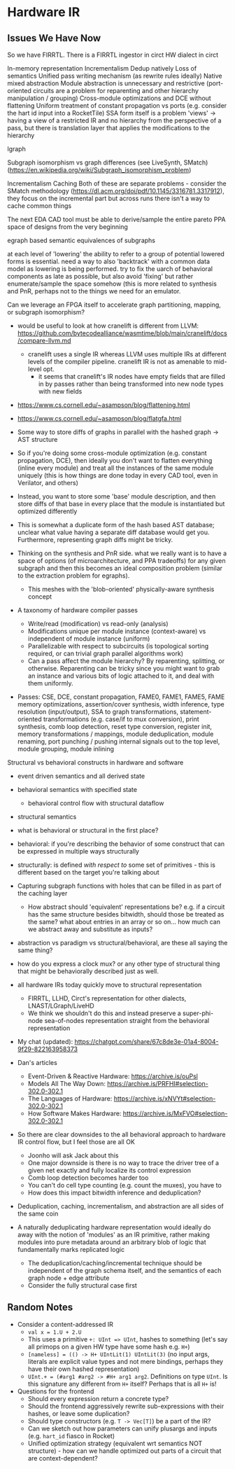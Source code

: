 # Hardware IR

## Issues We Have Now

So we have FIRRTL. There is a FIRRTL ingestor in circt
HW dialect in circt


In-memory representation
Incrementalism
Dedup natively
Loss of semantics
Unified pass writing mechanism (as rewrite rules ideally)
Native mixed abstraction
Module abstraction is unnecessary and restrictive (port-oriented circuits are a problem for reparenting and other hierarchy manipulation / grouping)
Cross-module optimizations and DCE without flattening
Uniform treatment of constant propagation vs ports (e.g. consider the hart id input into a RocketTile)
SSA form itself is a problem
'views' -> having a view of a restricted IR and no hierarchy from the perspective of a pass, but there is translation layer that applies the modifications to the hierarchy

lgraph

Subgraph isomorphism vs graph differences (see LiveSynth, SMatch) (https://en.wikipedia.org/wiki/Subgraph_isomorphism_problem)

Incrementalism
Caching
Both of these are separate problems - consider the SMatch methodology (https://dl.acm.org/doi/pdf/10.1145/3316781.3317912), they focus on the incremental part but across runs there isn't a way to cache common things

The next EDA CAD tool must be able to derive/sample the entire pareto PPA space of designs from the very beginning

egraph based semantic equivalences of subgraphs

at each level of 'lowering' the ability to refer to a group of potential lowered forms is essential. need a way to also 'backtrack' with a common data model as lowering is being performed. try to fix the uarch of behavioral components as late as possible, but also avoid 'fixing' but rather enumerate/sample the space somehow (this is more related to synthesis and PnR, perhaps not to the things we need for an emulator.

Can we leverage an FPGA itself to accelerate graph partitioning, mapping, or subgraph isomorphism?

- would be useful to look at how cranelift is different from LLVM: https://github.com/bytecodealliance/wasmtime/blob/main/cranelift/docs/compare-llvm.md
  - cranelift uses a single IR whereas LLVM uses multiple IRs at different levels of the compiler pipeline. cranelift IR is not as amenable to mid-level opt.
    - it seems that cranelift's IR nodes have empty fields that are filled in by passes rather than being transformed into new node types with new fields

- https://www.cs.cornell.edu/~asampson/blog/flattening.html
- https://www.cs.cornell.edu/~asampson/blog/flatgfa.html

- Some way to store diffs of graphs in parallel with the hashed graph -> AST structure
 - So if you're doing some cross-module optimization (e.g. constant propagation, DCE), then ideally you don't want to flatten everything (inline every module) and treat all the instances of the same module uniquely (this is how things are done today in every CAD tool, even in Verilator, and others)
 - Instead, you want to store some 'base' module description, and then store diffs of that base in every place that the module is instantiated but optimized differently
 - This is somewhat a duplicate form of the hash based AST database; unclear what value having a separate diff database would get you. Furthermore, representing graph diffs might be tricky.

- Thinking on the synthesis and PnR side. what we really want is to have a space of options (of microarchitecture, and PPA tradeoffs) for any given subgraph and then this becomes an ideal composition problem (similar to the extraction problem for egraphs).
  - This meshes with the 'blob-oriented' physically-aware synthesis concept

- A taxonomy of hardware compiler passes
  - Write/read (modification) vs read-only (analysis)
  - Modifications unique per module instance (context-aware) vs independent of module instance (uniform)
  - Parallelizable with respect to subcircuits (is topological sorting required, or can trivial graph parallel algorithms work)
  - Can a pass affect the module hierarchy? By reparenting, splitting, or otherwise. Reparenting can be tricky since you might want to grab an instance and various bits of logic attached to it, and deal with them uniformly.
- Passes: CSE, DCE, constant propagation, FAME0, FAME1, FAME5, FAME memory optimizations, assertion/cover synthesis, width inference, type resolution (input/output), SSA to graph transformations, statement-oriented transformations (e.g. case/if to mux conversion), print synthesis, comb loop detection, reset type conversion, register init, memory transformations / mappings, module deduplication, module renaming, port punching / pushing internal signals out to the top level, module grouping, module inlining

Structural vs behavioral constructs in hardware and software

- event driven semantics and all derived state
- behavioral semantics with specified state
  - behavioral control flow with structural dataflow
- structural semantics

- what is behavioral or structural in the first place?
- behavioral: if you're describing the behavior of some construct that can be expressed in multiple ways structurally
- structurally: is defined *with respect to* some set of primitives - this is different based on the target you're talking about

- Capturing subgraph functions with holes that can be filled in as part of the caching layer
  - How abstract should 'equivalent' representations be? e.g. if a circuit has the same structure besides bitwidth, should those be treated as the same? what about entries in an array or so on... how much can we abstract away and substitute as inputs?
- abstraction vs paradigm vs structural/behavioral, are these all saying the same thing?
- how do you express a clock mux? or any other type of structural thing that might be behaviorally described just as well.

- all hardware IRs today quickly move to structural representation
  - FIRRTL, LLHD, Circt's representation for other dialects, LNAST/LGraph/LiveHD
  - We think we shouldn't do this and instead preserve a super-phi-node sea-of-nodes representation straight from the behavioral representation
- My chat (updated): https://chatgpt.com/share/67c8de3e-01a4-8004-9f29-822163958373

- Dan's articles
  - Event-Driven & Reactive Hardware: https://archive.is/ouPsl
  - Models All The Way Down: https://archive.is/PRFHI#selection-302.0-302.1
  - The Languages of Hardware: https://archive.is/xNVYt#selection-302.0-302.1
  - How Software Makes Hardware: https://archive.is/MxFVO#selection-302.0-302.1

- So there are clear downsides to the all behavioral approach to hardware IR control flow, but I feel those are all OK
  - Joonho will ask Jack about this
  - One major downside is there is no way to trace the driver tree of a given net exactly and fully localize its control expression
  - Comb loop detection becomes harder too
  - You can't do cell type counting (e.g. count the muxes), you have to
  - How does this impact bitwidth inference and deduplication?

- Deduplication, caching, incrementalism, and abstraction are all sides of the same coin

- A naturally deduplicating hardware representation would ideally do away with the notion of 'modules' as an IR primitive, rather making modules into pure metadata around an arbitrary blob of logic that fundamentally marks replicated logic
  - The deduplication/caching/incremental technique should be independent of the graph schema itself, and the semantics of each graph node + edge attribute
  - Consider the fully structural case first

## Random Notes

- Consider a content-addressed IR
  - `val x = 1.U + 2.U`
  - This uses a primitive `+: UInt => UInt`, hashes to something (let's say all primops on a given HW type have some hash e.g. `H+`)
  - `[nameless] = (() -> H+ UIntLit(1) UIntLit(3)` (no input args, literals are explicit value types and not mere bindings, perhaps they have their own hashed representation)
  - `UInt.+ = (#arg1 #arg2 -> #H+ arg1 arg2`. Definitions on type `UInt`. Is this signature any different from `H+` itself? Perhaps that is all `H+` is!
- Questions for the frontend
  - Should every expression return a concrete type?
  - Should the frontend aggressively rewrite sub-expressions with their hashes, or leave some duplication?
  - Should type constructors (e.g. `T -> Vec[T]`) be a part of the IR?
  - Can we sketch out how parameters can unify plusargs and inputs (e.g. `hart_id` fiasco in Rocket)
  - Unified optimization strategy (equivalent wrt semantics NOT structure) - how can we handle optimized out parts of a circuit that are context-dependent?
